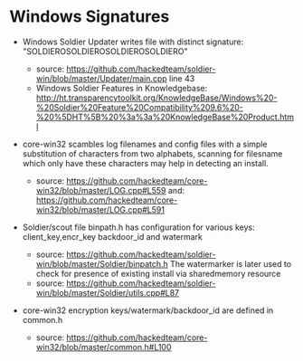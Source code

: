 Windows Signatures
=================

* Windows Soldier Updater writes file with distinct signature: "SOLDIEROSOLDIEROSOLDIEROSOLDIERO" 

  * source: https://github.com/hackedteam/soldier-win/blob/master/Updater/main.cpp line 43
  * Windows Soldier Features in Knowledgebase: http://ht.transparencytoolkit.org/KnowledgeBase/Windows%20-%20Soldier%20Feature%20Compatibility%209.6%20-%20%5DHT%5B%20%3a%3a%20KnowledgeBase%20Product.html


* core-win32 scambles log filenames and config files with a simple substitution of characters from two alphabets, scanning for filesname which only have these characters may help in detecting an install.
  * source: https://github.com/hackedteam/core-win32/blob/master/LOG.cpp#L559 
    and: https://github.com/hackedteam/core-win32/blob/master/LOG.cpp#L591 

* Soldier/scout file binpath.h has configuration for various keys: client_key,encr_key backdoor_id and watermark
    * source: https://github.com/hackedteam/soldier-win/blob/master/Soldier/binpatch.h
  The watermarker is later used to check for presence of existing install via sharedmemory resource
    * source: https://github.com/hackedteam/soldier-win/blob/master/Soldier/utils.cpp#L87

* core-win32 encryption keys/watermark/backdoor_id are defined in common.h 
    * source: https://github.com/hackedteam/core-win32/blob/master/common.h#L100
    
